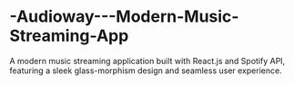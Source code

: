 # -Audioway---Modern-Music-Streaming-App
A modern music streaming application built with React.js and Spotify API, featuring a sleek glass-morphism design and seamless user experience.
